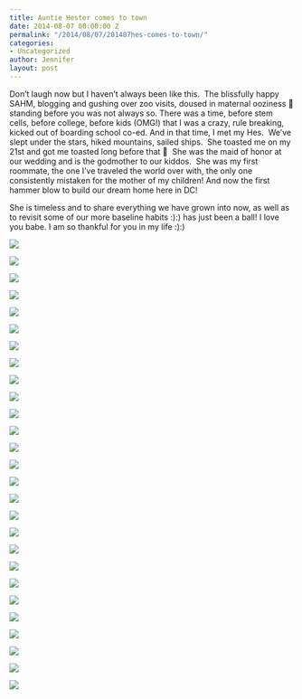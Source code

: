 ```yaml
---
title: Auntie Hester comes to town
date: 2014-08-07 00:00:00 Z
permalink: "/2014/08/07/201487hes-comes-to-town/"
categories:
- Uncategorized
author: Jennifer
layout: post
---
```


Don&#8217;t laugh now but I haven&#8217;t always been like this. &nbsp;The blissfully happy SAHM, blogging and gushing over zoo visits, doused in maternal ooziness 🙂 standing before you was not always so. There was a time, before stem cells, before college, before kids (OMG!) that I was a crazy, rule breaking, kicked out of boarding school co-ed. And in that time, I met my Hes. &nbsp;We&#8217;ve slept under the stars, hiked mountains, sailed ships. &nbsp;She toasted me on my 21st and got me toasted long before that 🙂 &nbsp;She was the maid of honor at our wedding and is the godmother to our kiddos. &nbsp;She was my first roommate, the one I&#8217;ve traveled the world over with, the only one consistently mistaken for the mother of my children! And now the first hammer blow to build our dream home here in DC!

She is timeless and to share everything we have grown into now, as well as to revisit some of our more baseline habits :):) has just been a ball! I love you babe. I am so thankful for you in my life :):)

<div class="image-gallery-wrapper">
  <p>
    <img src="/teamelam/assets/images/Auntie-Hester-comes-to-town/2014-07-20+20.04.59.jpg" />
  </p>

  <p>
    <img src="/teamelam/assets/images/Auntie-Hester-comes-to-town/2014-07-20+19.55.09.jpg" />
  </p>

  <p>
    <img src="/teamelam/assets/images/Auntie-Hester-comes-to-town/2014-07-20+19.51.12.jpg" />
  </p>

  <p>
    <img src="/teamelam/assets/images/Auntie-Hester-comes-to-town/2014-07-20+19.00.15.jpg" />
  </p>

  <p>
    <img src="/teamelam/assets/images/Auntie-Hester-comes-to-town/2014-07-20+19.45.39.jpg" />
  </p>

  <p>
    <img src="/teamelam/assets/images/Auntie-Hester-comes-to-town/2014-07-20+19.45.22.jpg" />
  </p>

  <p>
    <img src="/teamelam/assets/images/Auntie-Hester-comes-to-town/2014-07-20+20.24.28.jpg" />
  </p>

  <p>
    <img src="/teamelam/assets/images/Auntie-Hester-comes-to-town/2014-07-20+20.38.13.jpg" />
  </p>

  <p>
    <img src="/teamelam/assets/images/Auntie-Hester-comes-to-town/2014-07-20+20.56.22.jpg" />
  </p>

  <p>
    <img src="/teamelam/assets/images/Auntie-Hester-comes-to-town/2014-07-21+09.18.02.jpg" />
  </p>

  <p>
    <img src="/teamelam/assets/images/Auntie-Hester-comes-to-town/2014-07-21+21.07.37.jpg" />
  </p>

  <p>
    <img src="/teamelam/assets/images/Auntie-Hester-comes-to-town/2014-07-22+10.12.22.jpg" />
  </p>

  <p>
    <img src="/teamelam/assets/images/Auntie-Hester-comes-to-town/2014-07-22+10.12.24.jpg" />
  </p>

  <p>
    <img src="/teamelam/assets/images/Auntie-Hester-comes-to-town/2014-07-22+10.15.12.jpg" />
  </p>

  <p>
    <img src="/teamelam/assets/images/Auntie-Hester-comes-to-town/2014-07-22+10.15.21.jpg" />
  </p>

  <p>
    <img src="/teamelam/assets/images/Auntie-Hester-comes-to-town/2014-07-22+10.17.26.jpg" />
  </p>

  <p>
    <img src="/teamelam/assets/images/Auntie-Hester-comes-to-town/2014-07-22+10.22.35.jpg" />
  </p>

  <p>
    <img src="/teamelam/assets/images/Auntie-Hester-comes-to-town/2014-07-22+10.25.40.jpg" />
  </p>

  <p>
    <img src="/teamelam/assets/images/Auntie-Hester-comes-to-town/2014-07-22+11.14.39.jpg" />
  </p>

  <p>
    <img src="/teamelam/assets/images/Auntie-Hester-comes-to-town/2014-07-22+17.38.11.jpg" />
  </p>

  <p>
    <img src="/teamelam/assets/images/Auntie-Hester-comes-to-town/2014-07-22+11.33.24.jpg" />
  </p>

  <p>
    <img src="/teamelam/assets/images/Auntie-Hester-comes-to-town/2014-07-22+12.06.42.jpg" />
  </p>

  <p>
    <img src="/teamelam/assets/images/Auntie-Hester-comes-to-town/2014-07-22+12.06.31.jpg" />
  </p>

  <p>
    <img src="/teamelam/assets/images/Auntie-Hester-comes-to-town/2014-07-22+12.11.56.jpg" />
  </p>

  <p>
    <img src="/teamelam/assets/images/Auntie-Hester-comes-to-town/2014-07-22+12.53.12.jpg" />
  </p>

  <p>
    <img src="/teamelam/assets/images/Auntie-Hester-comes-to-town/2014-07-22+17.37.43.jpg" />
  </p>

  <p>
    <img src="/teamelam/assets/images/Auntie-Hester-comes-to-town/2014-07-22+19.47.34.jpg" />
  </p>
</div>
